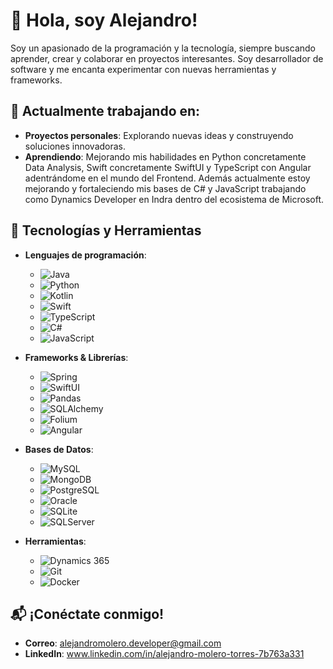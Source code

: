 
# 👋 Hola, soy Alejandro!

Soy un apasionado de la programación y la tecnología, siempre buscando aprender, crear y colaborar en proyectos interesantes. Soy desarrollador de software y me encanta experimentar con nuevas herramientas y frameworks.

## 🚀 Actualmente trabajando en:
- **Proyectos personales**: Explorando nuevas ideas y construyendo soluciones innovadoras.
- **Aprendiendo**: Mejorando mis habilidades en Python concretamente Data Analysis, Swift concretamente SwiftUI y TypeScript con Angular adentrándome en el mundo del Frontend.
Además actualmente estoy mejorando y fortaleciendo mis bases de C# y JavaScript trabajando como Dynamics Developer en Indra dentro del ecosistema de Microsoft.

## 🔧 Tecnologías y Herramientas
- **Lenguajes de programación**:
  - ![Java](https://img.shields.io/badge/Java-%23f7b700?style=flat&logo=java&logoColor=white)
  - ![Python](https://img.shields.io/badge/Python-%233776AB?style=flat&logo=python&logoColor=white)
  - ![Kotlin](https://img.shields.io/badge/Kotlin-%230095D5?style=flat&logo=kotlin&logoColor=white) 
  - ![Swift](https://img.shields.io/badge/Swift-%23f05138?style=flat&logo=swift&logoColor=white)
  - ![TypeScript](https://img.shields.io/badge/TypeScript-%23007ACC?style=flat&logo=typescript&logoColor=white)
  - ![C#](https://img.shields.io/badge/C%23-%23239120?style=flat&logo=c-sharp&logoColor=white)
  - ![JavaScript](https://img.shields.io/badge/JavaScript-%23F7DF1E?style=flat&logo=javascript&logoColor=black)

- **Frameworks & Librerías**:
  - ![Spring](https://img.shields.io/badge/Spring-%236DB33F?style=flat&logo=spring&logoColor=white)
  - ![SwiftUI](https://img.shields.io/badge/SwiftUI-%23F05138?style=flat&logo=swift&logoColor=white)
  - ![Pandas](https://img.shields.io/badge/Pandas-%23150458?style=flat&logo=pandas&logoColor=white)
  - ![SQLAlchemy](https://img.shields.io/badge/SQLAlchemy-%2300B2A9?style=flat&logo=python&logoColor=white)
  - ![Folium](https://img.shields.io/badge/Folium-%23000000?style=flat&logo=python&logoColor=white)
  - ![Angular](https://img.shields.io/badge/Angular-%23E23237?style=flat&logo=angular&logoColor=white)

 
- **Bases de Datos**:
  - ![MySQL](https://img.shields.io/badge/MySQL-%234479A1?style=flat&logo=mysql&logoColor=white)
  - ![MongoDB](https://img.shields.io/badge/MongoDB-%2300A000?style=flat&logo=mongodb&logoColor=white)
  - ![PostgreSQL](https://img.shields.io/badge/PostgreSQL-%2300579C?style=flat&logo=postgresql&logoColor=white)
  - ![Oracle](https://img.shields.io/badge/Oracle-%23F80000?style=flat&logo=oracle&logoColor=white)
  - ![SQLite](https://img.shields.io/badge/SQLite-%2307405B?style=flat&logo=sqlite&logoColor=white)
  - ![SQLServer](https://img.shields.io/badge/SQL_Server-%23CC2927?style=flat&logo=microsoft-sql-server&logoColor=white)


- **Herramientas**:
  - ![Dynamics 365](https://img.shields.io/badge/Dynamics_365-002050?style=flat&logo=microsoft-dynamics&logoColor=white)
  - ![Git](https://img.shields.io/badge/Git-%23F05032?style=flat&logo=git&logoColor=white) 
  - ![Docker](https://img.shields.io/badge/Docker-%230db7ed?style=flat&logo=docker&logoColor=white) 

## 📬 ¡Conéctate conmigo!
- **Correo**: alejandromolero.developer@gmail.com
- **LinkedIn**: www.linkedin.com/in/alejandro-molero-torres-7b763a331
